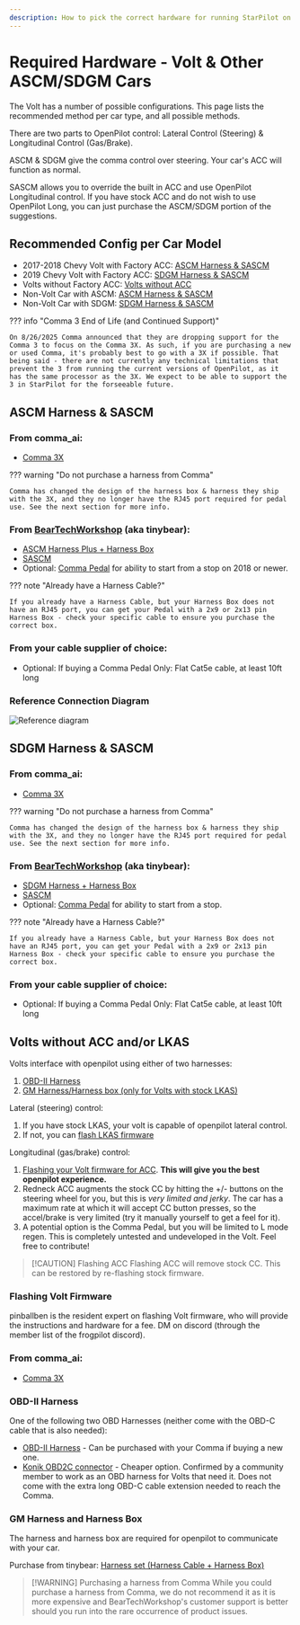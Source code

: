 ```yaml
---
description: How to pick the correct hardware for running StarPilot on a Volt
---
```


# Required Hardware - Volt & Other ASCM/SDGM Cars

The Volt has a number of possible configurations. 
This page lists the recommended method per car type, and all possible methods.

There are two parts to OpenPilot control: Lateral Control (Steering) & Longitudinal Control (Gas/Brake).

ASCM & SDGM give the comma control over steering. Your car's ACC will function as normal. 

SASCM allows you to override the built in ACC and use OpenPilot Longitudinal control. 
If you have stock ACC and do not wish to use OpenPilot Long, 
you can just purchase the ASCM/SDGM portion of the suggestions.

## Recommended Config per Car Model

* 2017-2018 Chevy Volt with Factory ACC: [ASCM Harness & SASCM](#ascm-harness-sascm)
* 2019 Chevy Volt with Factory ACC: [SDGM Harness & SASCM](#sdgm-harness-sascm)
* Volts without Factory ACC: [Volts without ACC](#volts-without-acc)
* Non-Volt Car with ASCM: [ASCM Harness & SASCM](#ascm-harness-sascm)
* Non-Volt Car with SDGM: [SDGM Harness & SASCM](#sdgm-harness-sascm)

??? info "Comma 3 End of Life (and Continued Support)"

    On 8/26/2025 Comma announced that they are dropping support for the Comma 3 to focus on the Comma 3X. As such, if you are purchasing a new or used Comma, it's probably best to go with a 3X if possible. That being said - there are not currently any technical limitations that prevent the 3 from running the current versions of OpenPilot, as it has the same processor as the 3X. We expect to be able to support the 3 in StarPilot for the forseeable future.

## ASCM Harness & SASCM

### From comma_ai:

* [Comma 3X](https://comma.ai/shop/comma-3x)

??? warning "Do not purchase a harness from Comma"

    Comma has changed the design of the harness box & harness they ship with the 3X, and they no longer have the RJ45 port required for pedal use. See the next section for more info.

### From [BearTechWorkshop](https://shop.beartech.ca/) (aka tinybear):

* [ASCM Harness Plus + Harness Box](https://shop.beartech.ca/products/ascm-harness?variant=44900990124213)
* [SASCM](https://shop.beartech.ca/products/sascm-for-gm-vehicles)
* Optional: [Comma Pedal](https://shop.beartech.ca/products/comma-pedal) for ability to start from a stop on 2018 or newer.

??? note "Already have a Harness Cable?"

    If you already have a Harness Cable, but your Harness Box does not have an RJ45 port, you can get your Pedal with a 2x9 or 2x13 pin Harness Box - check your specific cable to ensure you purchase the correct box.

### From your cable supplier of choice:

* Optional: If buying a Comma Pedal Only: Flat Cat5e cable, at least 10ft long

### Reference Connection Diagram

![Reference diagram](/assets/images/hardware/volt/ASCM_SASCM_connection_diagram_final.png)


## SDGM Harness & SASCM

### From comma_ai:

* [Comma 3X](https://comma.ai/shop/comma-3x)

??? warning "Do not purchase a harness from Comma"

    Comma has changed the design of the harness box & harness they ship with the 3X, and they no longer have the RJ45 port required for pedal use. See the next section for more info.

### From [BearTechWorkshop](https://shop.beartech.ca/) (aka tinybear):

* [SDGM Harness + Harness Box](https://shop.beartech.ca/products/sdgm-harness)
* [SASCM](https://shop.beartech.ca/products/sascm-for-gm-vehicles)
* Optional: [Comma Pedal](https://shop.beartech.ca/products/comma-pedal) for ability to start from a stop.

??? note "Already have a Harness Cable?"

    If you already have a Harness Cable, but your Harness Box does not have an RJ45 port, you can get your Pedal with a 2x9 or 2x13 pin Harness Box - check your specific cable to ensure you purchase the correct box.

### From your cable supplier of choice:

* Optional: If buying a Comma Pedal Only: Flat Cat5e cable, at least 10ft long


## Volts without ACC and/or LKAS

Volts interface with openpilot using either of two harnesses:

1. [OBD-II Harness](#obd-ii-harness)
2. [GM Harness/Harness box (only for Volts with stock LKAS)](#gm-harness)

Lateral (steering) control:

1. If you have stock LKAS, your volt is capable of openpilot lateral control.
2. If not, you can [flash LKAS firmware](#flashing-volt-firmware)

Longitudinal (gas/brake) control:

1. [Flashing your Volt firmware for ACC](#flashing-volt-firmware).
**This will give you the best openpilot experience.**
1. Redneck ACC augments the stock CC by hitting the +/- buttons on the steering wheel for you, 
but this is *very limited and jerky*. 
The car has a maximum rate at which it will accept CC button presses, so the accel/brake
is very limited (try it manually yourself to get a feel for it).
1. A potential option is the Comma Pedal, but you will be limited to L mode regen.
This is completely untested and undeveloped in the Volt. Feel free to contribute!

> [!CAUTION] Flashing ACC 
> Flashing ACC will remove stock CC. 
> This can be restored by re-flashing stock firmware. 

### Flashing Volt Firmware

pinballben is the resident expert on flashing Volt firmware, who will provide the instructions and hardware
for a fee. DM on discord (through the member list of the frogpilot discord).


### From comma_ai:

* [Comma 3X](https://comma.ai/shop/comma-3x)

### OBD-II Harness

One of the following two OBD Harnesses (neither come with the OBD-C cable that is also needed):

* [OBD-II Harness](https://comma.ai/shop/car-harness?harness=OBD-II) - Can be purchased with your Comma if buying a new one.
* [Konik OBD2C connector](https://konik.ai/shop/obd2c-connector/) - Cheaper option. Confirmed by a community member to work as an OBD harness for Volts that need it. Does not come with the extra long OBD-C cable extension needed to reach the Comma.

### GM Harness and Harness Box

The harness and harness box are required for openpilot to communicate with your car.

Purchase from tinybear: [Harness set (Harness Cable + Harness Box)](https://shop.beartech.ca/products/harness-set-gm?variant=44665970688181)

> [!WARNING] Purchasing a harness from Comma
> While you could purchase a harness from Comma, we do not recommend it as it is more 
> expensive and BearTechWorkshop's customer support is better should you run into the rare 
> occurrence of product issues.
